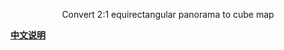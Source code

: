<p align='center'>Convert 2:1 equirectangular panorama to cube map</p>

  <a href="README-zh.md">
    <b>中文说明</b>
  </a>


